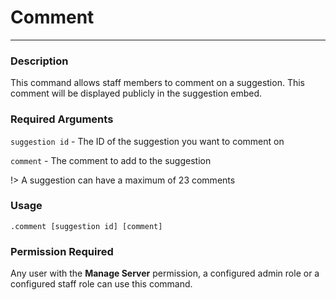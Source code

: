 # Comment
---
### Description
This command allows staff members to comment on a suggestion. This comment will be displayed publicly in the suggestion embed.
### Required Arguments
`suggestion id` - The ID of the suggestion you want to comment on

`comment` - The comment to add to the suggestion

!> A suggestion can have a maximum of 23 comments
### Usage
```
.comment [suggestion id] [comment]
```
### Permission Required
Any user with the **Manage Server** permission, a configured admin role or a configured staff role can use this command.

